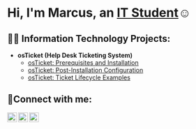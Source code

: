 <h1>Hi, I'm Marcus, an <a href="https://www.linkedin.com/in/marcus-gravelle-46760680">IT Student</a>☺</h1>

<h2>👨‍💻 Information Technology Projects:</h2>

- <b>osTicket (Help Desk Ticketing System)</b>
  - [osTicket: Prerequisites and Installation](https://github.com/marcusgravelle/osticket-prereqs)
  - [osTicket: Post-Installation Configuration](https://github.com/marcusgravelle/post-install-config)
  - [osTicket: Ticket Lifecycle Examples](https://github.com/marcusgravelle/ticket-lifecycle)

<h2>🤳Connect with me:</h2>

[<img align="left" alt="Marcus | LinkedIn" width="22px" src="https://cdn.jsdelivr.net/npm/simple-icons@v3/icons/linkedin.svg" />][linkedin]
[<img align="left" alt="Marcus | Instagram" width="22px" src="https://cdn.jsdelivr.net/npm/simple-icons@v3/icons/instagram.svg" />][instagram]
[<img align="left" alt="Marcus | Facebook" width="22px" src="https://cdn.jsdelivr.net/npm/simple-icons@v3/icons/facebook.svg" />][facebook]

[facebook]: https://www.facebook.com/marcus.gravelle.1
[instagram]: https://www.instagram.com/gravellemarcus
[linkedin]: https://www.linkedin.com/in/marcus-gravelle-46760680

